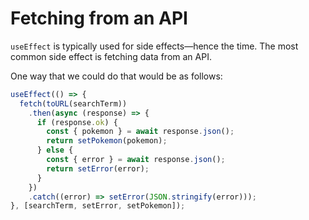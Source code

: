 # Fetching from an API

`useEffect` is typically used for side effects—hence the time. The most common side effect is fetching data from an API.

One way that we could do that would be as follows:

```js
useEffect(() => {
  fetch(toURL(searchTerm))
    .then(async (response) => {
      if (response.ok) {
        const { pokemon } = await response.json();
        return setPokemon(pokemon);
      } else {
        const { error } = await response.json();
        return setError(error);
      }
    })
    .catch((error) => setError(JSON.stringify(error)));
}, [searchTerm, setError, setPokemon]);
```
